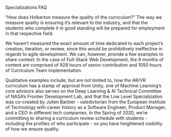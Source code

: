 Specializations FAQ
 
“How does Holberton measure the quality of the curriculum?” 
The way we measure quality is ensuring it’s relevant to the industry, and that the students who complete it in good standing will be prepared for employment in that respective field. 
 
We haven’t measured the exact amount of time dedicated to each project’s creation, iteration, or review, since this would be prohibitively ineffective in regards to agile development. We can, however, provide a few examples to share context: In the case of Full-Stack Web Development, the 9 months of content are comprised of 928 hours of senior contribution and 1050 hours of Curriculum Team implementation. 
 
Qualitative examples include, but are not limited to, how the AR/VR curriculum has a stamp of approval from Unity, one of Machine Learning’s core advisors also serves on the Deep Learning & AI Technical Committee of NASA’s Frontier Development Lab, and that the Low Level Specialization was co-created by Julien Barbier - valedictorian from the European Institute of Technology with career history as a Software Engineer, Product Manager, and a CEO in different tech companies.
In the Spring of 2020, we’re committing to sharing a curriculum review schedule with students - including the profiles of who participate - so you have heightened visibility of how we ensure quality.